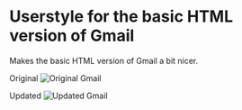 # Userstyle for the basic HTML version of Gmail

Makes the basic HTML version of Gmail a bit nicer.

Original
![Original Gmail](http://i.imgur.com/qNsiAY0.png)

Updated
![Updated Gmail](http://i.imgur.com/m8dfQIw.png)